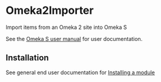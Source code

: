 # Omeka2Importer

Import items from an Omeka 2 site into Omeka S

See the [Omeka S user manual](http://dev.omeka.org/docs/s/user-manual/modules/dspaceconnector/) for user documentation.

## Installation

See general end user documentation for [Installing a module](http://dev.omeka.org/docs/s/user-manual/modules/#installing-modules)
